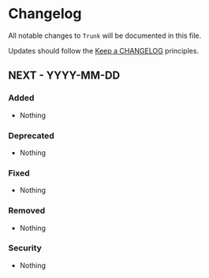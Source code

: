 # Changelog

All notable changes to `Trunk` will be documented in this file.

Updates should follow the [Keep a CHANGELOG](http://keepachangelog.com/) principles.

## NEXT - YYYY-MM-DD

### Added

- Nothing

### Deprecated

- Nothing

### Fixed

- Nothing

### Removed

- Nothing

### Security

- Nothing
